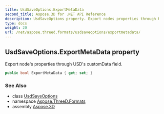 ```yaml
---
title: UsdSaveOptions.ExportMetaData
second_title: Aspose.3D for .NET API Reference
description: UsdSaveOptions property. Export nodes properties through USDs customData field
type: docs
weight: 20
url: /net/aspose.threed.formats/usdsaveoptions/exportmetadata/
---
```

## UsdSaveOptions.ExportMetaData property

Export node's properties through USD's customData field.

```csharp
public bool ExportMetaData { get; set; }
```

### See Also

* class [UsdSaveOptions](../)
* namespace [Aspose.ThreeD.Formats](../../../aspose.threed.formats/)
* assembly [Aspose.3D](../../../)


